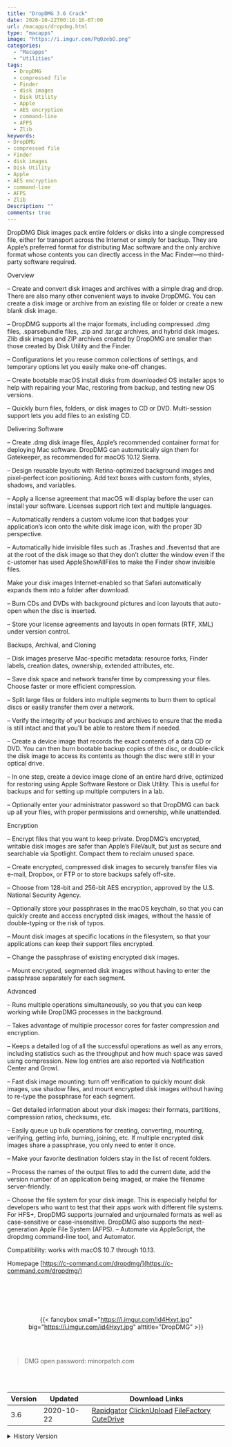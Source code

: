 ```yaml
---
title: "DropDMG 3.6 Crack"
date: 2020-10-22T00:16:16-07:00
url: /macapps/dropdmg.html
type: "macapps"
image: "https://i.imgur.com/Pq0zebO.png"
categories:
  - "Macapps"
  - "Utilities"
tags:
  - DropDMG
  - compressed file
  - Finder
  - disk images
  - Disk Utility
  - Apple
  - AES encryption
  - command-line
  - AFPS
  - Zlib
keywords:
- DropDMG
- compressed file
- Finder
- disk images
- Disk Utility
- Apple
- AES encryption
- command-line
- AFPS
- Zlib
Description: ""
comments: true
---
```


DropDMG Disk images pack entire folders or disks into a single compressed file, either for transport across the Internet or simply for backup. They are Apple’s preferred format for distributing Mac software and the only archive format whose contents you can directly access in the Mac Finder—no third-party software required.

Overview

– Create and convert disk images and archives with a simple drag and drop. There are also many other convenient ways to invoke DropDMG. You can create a disk image or archive from an existing file or folder or create a new blank disk image.

– DropDMG supports all the major formats, including compressed .dmg files, .sparsebundle files, .zip and .tar.gz archives, and hybrid disk images. Zlib disk images and ZIP archives created by DropDMG are smaller than those created by Disk Utility and the Finder.

– Configurations let you reuse common collections of settings, and temporary options let you easily make one-off changes.

– Create bootable macOS install disks from downloaded OS installer apps to help with repairing your Mac, restoring from backup, and testing new OS versions.

– Quickly burn files, folders, or disk images to CD or DVD. Multi-session support lets you add files to an existing CD.

Delivering Software

– Create .dmg disk image files, Apple’s recommended container format for deploying Mac software. DropDMG can automatically sign them for Gatekeeper, as recommended for macOS 10.12 Sierra.

– Design reusable layouts with Retina-optimized background images and pixel-perfect icon positioning. Add text boxes with custom fonts, styles, shadows, and variables.

– Apply a license agreement that macOS will display before the user can install your software. Licenses support rich text and multiple languages.

– Automatically renders a custom volume icon that badges your application’s icon onto the white disk image icon, with the proper 3D perspective.

– Automatically hide invisible files such as .Trashes and .fseventsd that are at the root of the disk image so that they don’t clutter the window even if the c-ustomer has used AppleShowAllFiles to make the Finder show invisible files.

Make your disk images Internet-enabled so that Safari automatically expands them into a folder after download.

– Burn CDs and DVDs with background pictures and icon layouts that auto-open when the disc is inserted.

– Store your license agreements and layouts in open formats (RTF, XML) under version control.

Backups, Archival, and Cloning

– Disk images preserve Mac-specific metadata: resource forks, Finder labels, creation dates, ownership, extended attributes, etc.

– Save disk space and network transfer time by compressing your files. Choose faster or more efficient compression.

– Split large files or folders into multiple segments to burn them to optical discs or easily transfer them over a network.

– Verify the integrity of your backups and archives to ensure that the media is still intact and that you’ll be able to restore them if needed.

– Create a device image that records the exact contents of a data CD or DVD. You can then burn bootable backup copies of the disc, or double-click the disk image to access its contents as though the disc were still in your optical drive.

– In one step, create a device image clone of an entire hard drive, optimized for restoring using Apple Software Restore or Disk Utility. This is useful for backups and for setting up multiple computers in a lab.

– Optionally enter your administrator password so that DropDMG can back up all your files, with proper permissions and ownership, while unattended.

Encryption

– Encrypt files that you want to keep private. DropDMG’s encrypted, writable disk images are safer than Apple’s FileVault, but just as secure and searchable via Spotlight. Compact them to reclaim unused space.

– Create encrypted, compressed disk images to securely transfer files via e-mail, Dropbox, or FTP or to store backups safely off-site.

– Choose from 128-bit and 256-bit AES encryption, approved by the U.S. National Security Agency.

– Optionally store your passphrases in the macOS keychain, so that you can quickly create and access encrypted disk images, without the hassle of double-typing or the risk of typos.

– Mount disk images at specific locations in the filesystem, so that your applications can keep their support files encrypted.

– Change the passphrase of existing encrypted disk images.

– Mount encrypted, segmented disk images without having to enter the passphrase separately for each segment.

Advanced

– Runs multiple operations simultaneously, so you that you can keep working while DropDMG processes in the background.

– Takes advantage of multiple processor cores for faster compression and encryption.

– Keeps a detailed log of all the successful operations as well as any errors, including statistics such as the throughput and how much space was saved using compression. New log entries are also reported via Notification Center and Growl.

– Fast disk image mounting: turn off verification to quickly mount disk images, use shadow files, and mount encrypted disk images without having to re-type the passphrase for each segment.

– Get detailed information about your disk images: their formats, partitions, compression ratios, checksums, etc.

– Easily queue up bulk operations for creating, converting, mounting, verifying, getting info, burning, joining, etc. If multiple encrypted disk images share a passphrase, you only need to enter it once.

– Make your favorite destination folders stay in the list of recent folders.

– Process the names of the output files to add the current date, add the version number of an application being imaged, or make the filename server-friendly.

– Choose the file system for your disk image. This is especially helpful for developers who want to test that their apps work with different file systems. For HFS+, DropDMG supports journaled and unjournaled formats as well as case-sensitive or case-insensitive. DropDMG also supports the next-generation Apple File System (AFPS).
– Automate via AppleScript, the dropdmg command-line tool, and Automator.

Compatibility: works with macOS 10.7 through 10.13.

Homepage [https://c-command.com/dropdmg/](https://c-command.com/dropdmg/)

<br/>
<br/>
<script async src="https://pagead2.googlesyndication.com/pagead/js/adsbygoogle.js"></script>
<ins class="adsbygoogle"
     style="display:block; text-align:center;"
     data-ad-layout="in-article"
     data-ad-format="fluid"
     data-ad-client="ca-pub-8746275014476192"
     data-ad-slot="5144997159"></ins>
<script>
     (adsbygoogle = window.adsbygoogle || []).push({});
</script>
<br/>
<br/>


<center>

{{< fancybox small="https://i.imgur.com/id4Hxyt.jpg" big="https://i.imgur.com/id4Hxyt.jpg" alttitle="DropDMG" >}}

</center>

<br/>
<br/>


> DMG open password: minorpatch.com

<br/>

<br/>
<div id="history_version" class="history_version">

| Version | Updated | Download Links |
| ---- | ---- | ---- |
| 3.6 | 2020-10-22 | [Rapidgator](https://ouo.io/hd9R1u)   [ClicknUpload](https://ouo.io/G2iBfB)   [FileFactory](https://ouo.io/exmdNV)   [CuteDrive](https://ouo.io/Dr8Ff4) |
<details>
<summary>History Version</summary>

| Version | Updated | Download Links |
| ---- | ---- | ---- |
| 3.5.10 | 2020-02-12 | [UsersCloud](https://ouo.io/zTQzH3)   [ClicknUpload](https://ouo.io/Z8Gxt7)   [Mega](https://ouo.io/x80fo4)   [CuteDrive](https://ouo.io/PlrF35) |
</details>

</div>
